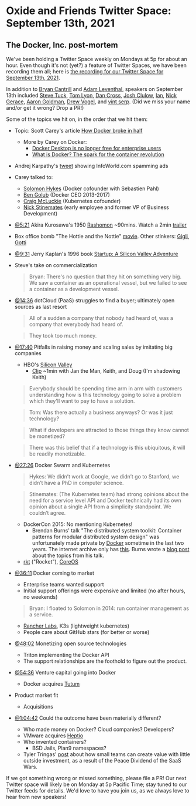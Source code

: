 # Oxide and Friends Twitter Space: September 13th, 2021

## The Docker, Inc. post-mortem

We've been holding a Twitter Space weekly on Mondays at 5p for about an hour.
Even though it's not (yet?) a feature of Twitter Spaces, we have been
recording them all; here is
[the recording for our Twitter Space for September 13th, 2021](https://youtu.be/l9LTJdT0sZ8).

In addition to
[Bryan Cantrill](https://twitter.com/bcantrill) and
[Adam Leventhal](https://twitter.com/ahl),
speakers on September 13th included
[Steve Tuck](https://twitter.com/sdtuck),
[Tom Lyon](https://twitter.com/aka_pugs),
[Dan Cross](https://twitter.com/DanCrossNYC),
[Josh Clulow](https://twitter.com/jmclulow),
[Ian](https://twitter.com/iangrunert),
[Nick Gerace](https://twitter.com/nickgeracehacks),
[Aaron Goldman](https://twitter.com/aarondgoldman),
[Drew Vogel](https://twitter.com/drewonpaper),
and [vint serp](https://twitter.com/ZackMaril).
(Did we miss your name and/or get it wrong? Drop a PR!)

Some of the topics we hit on, in the order that we hit them:

- Topic: Scott Carey's article [How Docker broke in half][docker-broke]
  - More by Carey on Docker:
    - [Docker Desktop is no longer free for enterprise users][docker-desktop]
    - [What is Docker? The spark for the container revolution][docker-what-is]
- Andrej Karpathy's [tweet](https://twitter.com/karpathy/status/1435827240286109702)
  showing InfoWorld.com spamming ads
- Carey talked to:
  - [Solomon Hykes](https://twitter.com/solomonstre)
    (Docker cofounder with Sebastien Pahl)
  - [Ben Golub](https://twitter.com/golubbe) (Docker CEO 2013-2017)
  - [Craig McLuckie](https://twitter.com/cmcluck) (Kubernetes cofounder)
  - [Nick Stinemates](https://twitter.com/nickstinemates)
    (early employee and former VP of Business Development)
- [@5:21](https://youtu.be/l9LTJdT0sZ8?t=321)
  Akira Kurosawa's 1950 [Rashomon](https://en.wikipedia.org/wiki/Rashomon) ~90mins.
  Watch a 2min [trailer](https://www.youtube.com/watch?v=xCZ9TguVOIA)
- Box office bomb "The Hottie and the Nottie" [movie][hottie].
  Other stinkers: [Gigli](https://en.wikipedia.org/wiki/Gigli),
  [Gotti](https://en.wikipedia.org/wiki/Gotti_(2018_film))
- [@9:31](https://youtu.be/l9LTJdT0sZ8?t=571)
  Jerry Kaplan's 1996 book [Startup: A Silicon Valley Adventure][startup]
- Steve's take on commercialization
  > Bryan: There's no question that they hit on something very big.
  > We saw a container as an operational vessel, but we failed to see
  > a container as a development vessel.
- [@14:36](https://youtu.be/l9LTJdT0sZ8?t=876)
  dotCloud (PaaS) struggles to find a buyer; ultimately open sources as last resort
  > All of a sudden a company that nobody had heard of,
  > was a company that everybody had heard of.

  > They took too much money.
- [@17:40](https://youtu.be/l9LTJdT0sZ8?t=1060)
  Pitfalls in raising money and scaling sales by imitating big companies
  - HBO's [Silicon Valley](https://en.wikipedia.org/wiki/Silicon_Valley_(TV_series))
    - [Clip](https://youtu.be/de5vU7NLu8o) ~1min with
      Jan the Man, Keith, and Doug (I'm shadowing Keith)
  > Everybody should be spending time arm in arm with customers understanding
  > how is this technology going to solve a problem
  > which they'll want to pay to have a solution.

  > Tom: Was there actually a business anyways? Or was it just technology?

  > What if developers are attracted to those things they know cannot be monetized?

  > There was this belief that if a technology is this ubiquitous,
  > it will be readily monetizable.
- [@27:26](https://youtu.be/l9LTJdT0sZ8?t=1646) Docker Swarm and Kubernetes
  > Hykes: We didn’t work at Google, we didn’t go to Stanford,
  > we didn’t have a PhD in computer science.

  > Stinemates: (The Kubernetes team) had strong opinions about the need for a
  > service level API and Docker technically had its own opinion about a
  > single API from a simplicity standpoint. We couldn’t agree.
  - DockerCon 2015: No mentioning Kubernetes!
    - Brendan Burns' talk "The distributed system toolkit: Container patterns for
      modular distributed system design" was unfortunately made private
      by [Docker](https://www.youtube.com/c/DockerIo) sometime in the last two years.
      The internet archive only has [this][burns-dockercon].
      Burns wrote a [blog post][burns-blog] about the topics from his talk.
  - [rkt](https://github.com/rkt/rkt/) ("Rocket"),
    [CoreOS](https://en.wikipedia.org/wiki/Container_Linux)
- [@36:11](https://youtu.be/l9LTJdT0sZ8?t=2171) Docker coming to market
  - Enterprise teams wanted support
  - Initial support offerings were expensive and limited
    (no after hours, no weekends)
  > Bryan: I floated to Solomon in 2014: run container management as a service.
  - [Rancher Labs](https://en.wikipedia.org/wiki/Rancher_Labs),
    K3s (lightweight kubernetes)
  - People care about GitHub stars (for better or worse)
- [@48:02](https://youtu.be/l9LTJdT0sZ8?t=2882)
  Monetizing open source technologies
  - Triton implementing the Docker API
  - The support relationships are the foothold to figure out the product.
- [@54:36](https://youtu.be/l9LTJdT0sZ8?t=3276)
  Venture capital going into Docker
  - Docker acquires [Tutum](https://www.docker.com/blog/docker-acquires-tutum/)
- Product market fit
  - Acquisitions
- [@1:04:42](https://youtu.be/l9LTJdT0sZ8?t=3882)
  Could the outcome have been materially different?
  - Who made money on Docker? Cloud companies? Developers?
  - VMware acquires [Heptio][heptio]
  - Who invented containers?
    - BSD Jails, Plan9 namespaces?
  - Tyler Tringas' [post](https://calmfund.com/writing/investment-memo-calm-fund-2)
    about how small teams can create value with little outside investment, as
    a result of the Peace Dividend of the SaaS Wars.

If we got something wrong or missed something, please file a PR!
Our next Twitter space will likely be on Monday at 5p Pacific Time; stay tuned
to our Twitter feeds for details.  We'd love to have you join us, as we
always love to hear from new speakers!

[docker-broke]: https://www.infoworld.com/article/3632142/how-docker-broke-in-half.html
[docker-desktop]: https://www.infoworld.com/article/3630393/docker-desktop-is-no-longer-free-for-enterprise-users.html
[docker-what-is]: https://www.infoworld.com/article/3204171/what-is-docker-the-spark-for-the-container-revolution.html
[hottie]: https://en.wikipedia.org/wiki/The_Hottie_and_the_Nottie
[startup]: https://www.google.com/books/edition/Startup/dih2GDy5cHEC?hl=en
[burns-dockercon]: https://web.archive.org/web/20151014150029/https://www.youtube.com/watch?v=Ph3t8jIt894
[burns-blog]: https://kubernetes.io/blog/2015/06/the-distributed-system-toolkit-patterns/
[heptio]: https://techcrunch.com/2018/11/06/vmware-acquires-heptio-the-startup-founded-by-2-co-founders-of-kubernetes/

